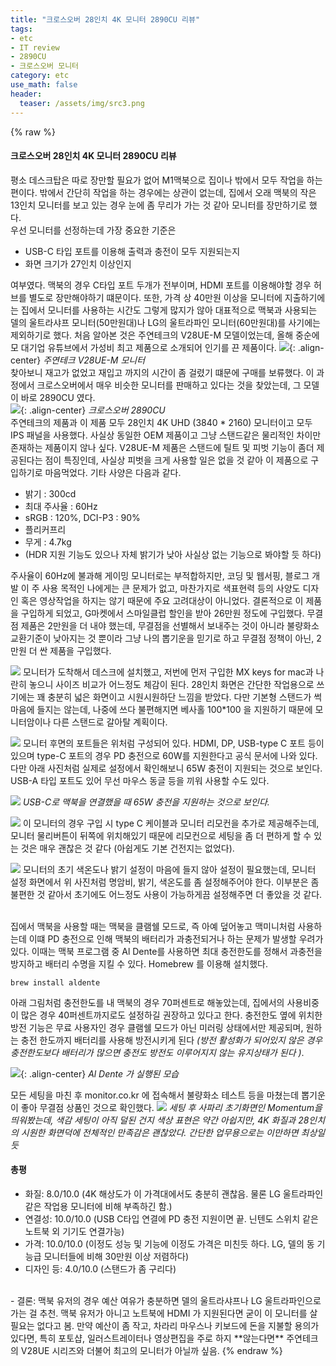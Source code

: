 ```yaml
---
title: "크로스오버 28인치 4K 모니터 2890CU 리뷰"
tags:
- etc
- IT review
- 2890CU
- 크로스오버 모니터
category: etc
use_math: false
header: 
  teaser: /assets/img/src3.png
---
```

{% raw %}
#### 크로스오버 28인치 4K 모니터 2890CU 리뷰
평소 데스크탑은 따로 장만할 필요가 없어 M1맥북으로 집이나 밖에서 모두 작업을 하는 편이다. 밖에서 간단히 작업을 하는 경우에는 상관이 없는데, 집에서 오래 맥북의 작은 13인치 모니터를 보고 있는 경우 눈에 좀 무리가 가는 것 같아 모니터를 장만하기로 했다.   
우선 모니터를 선정하는데 가장 중요한 기준은 
- USB-C 타입 포트를 이용해 출력과 충전이 모두 지원되는지
- 화면 크기가 27인치 이상인지 <br>

여부였다. 맥북의 경우 C타입 포트 두개가 전부이며, HDMI 포트를 이용해야할 경우 허브를 별도로 장만해야하기 떄문이다. 또한, 가격 상 40만원 이상을 모니터에 지출하기에는 집에서 모니터를 사용하는 시간도 그렇게 많지가 않아 대표적으로 맥북과 사용되는 델의 울트라샤프 모니터(50만원대)나 LG의 울트라파인 모니터(60만원대)를 사기에는 제외하기로 했다. 처음 알아본 것은 주연테크의 V28UE-M 모델이었는데, 올해 중순에 모 대기업 유튜브에서 가성비 최고 제품으로 소개되어 인기를 끈 제품이다.
![](/assets/img/src1.png){: .align-center}
*주연테크 V28UE-M 모니터*     
찾아보니 재고가 없었고 재입고 까지의 시간이 좀 걸렸기 떄문에 구매를 보류했다. 이 과정에서 크로스오버에서 매우 비슷한 모니터를 판매하고 있다는 것을 찾았는데, 그 모델이 바로 2890CU 였다.   
![](/assets/img/src2.png){: .align-center}
*크로스오버 2890CU*   
주연테크의 제품과 이 제품 모두 28인치 4K UHD (3840 * 2160) 모니터이고 모두 IPS 패널을 사용했다. 사실상 동일한 OEM 제품이고 그냥 스탠드같은 물리적인 차이만 존재하는 제품이지 않나 싶다. V28UE-M 제품은 스탠드에 틸트 및 피벗 기능이 좀더 제공된다는 점이 특징인데, 사실상 피벗을 크게 사용할 일은 없을 것 같아 이 제품으로 구입하기로 마음먹었다. 기타 사양은 다음과 같다.
- 밝기 : 300cd
- 최대 주사율 : 60Hz
- sRGB : 120%, DCI-P3 : 90%
- 플리커프리
- 무게 : 4.7kg 
- (HDR 지원 기능도 있으나 자체 밝기가 낮아 사실상 없는 기능으로 봐야할 듯 하다)

주사율이 60Hz에 불과해 게이밍 모니터로는 부적합하지만, 코딩 및 웹서핑, 블로그 개발 이 주 사용 목적인 나에게는 큰 문제가 없고, 마찬가지로 색표현력 등의 사양도 디자인 혹은 영상작업을 하지는 않기 때문에 주요 고려대상이 아니었다. 결론적으로 이 제품을 구입하게 되었고, G마켓에서 스마일클럽 할인을 받아 26만원 정도에 구입했다. 무결점 제품은 2만원을 더 내야 했는데, 무결점을 선별해서 보내주는 것이 아니라 불량화소 교환기준이 낮아지는 것 뿐이라 그냥 나의 뽑기운을 믿기로 하고 무결점 정책이 아닌, 2만원 더 싼 제품을 구입했다.   

![](/assets/img/img4.jpeg)
모니터가 도착해서 데스크에 설치했고, 저번에 먼저 구입한 MX keys for mac과 나란히 놓으니 사이즈 비교가 어느정도 체감이 된다. 28인치 화면은 간단한 작업용으로 쓰기에는 꽤 충분히 넓은 화면이고 시원시원하단 느낌을 받았다. 다만 기본형 스탠드가 썩 마음에 들지는 않는데, 나중에 쓰다 불편해지면 베사홀 100*100 을 지원하기 때문에 모니터암이나 다른 스탠드로 갈아탈 계획이다.   

![](/assets/img/img2.jpeg)
모니터 후면의 포트들은 위처럼 구성되어 있다. HDMI, DP, USB-type C 포트 등이 있으며 type-C 포트의 경우 PD 충전으로 60W를 지원한다고 공식 문서에 나와 있다. 다만 아래 사진처럼 실제로 설정에서 확인해보니 65W 충전이 지원되는 것으로 보인다. USB-A 타입 포트도 있어 무선 마우스 동글 등을 끼워 사용할 수도 있다.

![](/assets/img/img8.jpeg)
*USB-C로 맥북을 연결했을 때 65W 충전을 지원하는 것으로 보인다.*  


![](/assets/img/img3.jpeg)
이 모니터의 경우 구입 시 type C 케이블과 모니터 리모컨을 추가로 제공해주는데, 모니터 물리버튼이 뒤쪽에 위치해있기 때문에 리모컨으로 세팅을 좀 더 편하게 할 수 있는 것은 매우 괜찮은 것 같다 (아쉽게도 기본 건전지는 없었다).

![](/assets/img/img7.jpeg)
모니터의 초기 색온도나 밝기 설정이 마음에 들지 않아 설정이 필요했는데, 모니터 설정 화면에서 위 사진처럼 명암비, 밝기, 색온도를 좀 설정해주어야 한다. 이부분은 좀 불편한 것 같아서 초기에도 어느정도 사용이 가능하게끔 설정해주면 더 좋았을 것 같다.

<br>
집에서 맥북을 사용할 때는 맥북을 클램쉘 모드로, 즉 아예 덮어놓고 맥미니처럼 사용하는데 이떄 PD 충전으로 인해 맥북의 배터리가 과충전되거나 하는 문제가 발생할 우려가 있다. 이때는 맥북 프로그램 중 Al Dente를 사용하면 최대 충전한도를 정해서 과충전을 방지하고 배터리 수명을 지킬 수 있다. Homebrew 를 이용해 설치했다. 

~~~
brew install aldente
~~~

아래 그림처럼 충전한도를 내 맥북의 경우 70퍼센트로 해놓았는데, 집에서의 사용비중이 많은 경우 40퍼센트까지로도 설정하길 권장하고 있다고 한다. 충전한도 옆에 위치한 방전 기능은 무료 사용자인 경우 클램쉘 모드가 아닌 미러링 상태에서만 제공되며, 원하는 충전 한도까지 배터리를 사용해 방전시키게 된다 *(방전 활성화가 되어있지 않은 경우 충전한도보다 배터리가 많으면 충전도 방전도 이루어지지 않는 유지상태가 된다 )*.

![](/assets/img/src3.png){: .align-center}
*Al Dente 가 실행된 모습*

모든 세팅을 마친 후 monitor.co.kr 에 접속해서 불량화소 테스트 등을 마쳤는데 뽑기운이 좋아 무결점 상품인 것으로 확인했다.
![](/assets/img/img6.jpeg)
*세팅 후 사파리 초기화면인 Momentum을 띄워봤는데, 색감 세팅이 아직 덜된 건지 색상 표현은 약간 아쉽지만, 4K 화질과 28인치의 시원한 화면덕에 전체적인 만족감은 괜찮았다. 간단한 업무용으로는 이만하면 최상일듯*

#### 총평
- 화질: 8.0/10.0 (4K 해상도가 이 가격대에서도 충분히 괜찮음. 물론 LG 울트라파인 같은 작업용 모니터에 비해 부족하긴 함.)
- 연결성: 10.0/10.0 (USB C타입 연결에 PD 충전 지원이면 끝. 닌텐도 스위치 같은 노트북 외 기기도 연결가능)
- 가격: 10.0/10.0 (이정도 성능 및 기능에 이정도 가격은 미친듯 하다. LG, 델의 동 기능급 모니터들에 비해 30만원 이상 저렴하다)
- 디자인 등: 4.0/10.0 (스탠드가 좀 구리다)
<br>
- 결론: 맥북 유저의 경우 예산 여유가 충분하면 델의 울트라샤프나 LG 울트라파인으로 가는 걸 추천. 맥북 유저가 아니고 노트북에 HDMI 가 지원된다면 굳이 이 모니터를 살 필요는 없다고 봄. 만약 예산이 좀 작고, 차라리 마우스나 키보드에 돈을 지불할 용의가 있다면, 특히 포토샵, 일러스트레이터나 영상편집을 주로 하지 **않는다면** 주연테크의 V28UE 시리즈와 더불어 최고의 모니터가 아닐까 싶음.
{% endraw %}